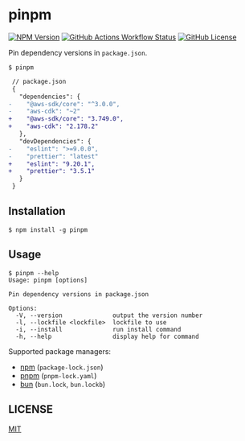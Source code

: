 # pinpm

[![NPM Version](https://img.shields.io/npm/v/pinpm)](https://www.npmjs.com/package/pinpm)
[![GitHub Actions Workflow Status](https://img.shields.io/github/actions/workflow/status/koki-develop/pinpm/release-please.yml)](https://github.com/koki-develop/pinpm/actions/workflows/release-please.yml)
[![GitHub License](https://img.shields.io/github/license/koki-develop/pinpm)](./LICENSE)

Pin dependency versions in `package.json`.

```console
$ pinpm
```

```diff
 // package.json
 {
   "dependencies": {
-    "@aws-sdk/core": "^3.0.0",
-    "aws-cdk": "~2"
+    "@aws-sdk/core": "3.749.0",
+    "aws-cdk": "2.178.2"
   },
   "devDependencies": {
-    "eslint": ">=9.0.0",
-    "prettier": "latest"
+    "eslint": "9.20.1",
+    "prettier": "3.5.1"
   }
 }
```

## Installation

```console
$ npm install -g pinpm
```

## Usage

```console
$ pinpm --help
Usage: pinpm [options]

Pin dependency versions in package.json

Options:
  -V, --version              output the version number
  -l, --lockfile <lockfile>  lockfile to use
  -i, --install              run install command
  -h, --help                 display help for command
```

Supported package managers:

- [npm](https://docs.npmjs.com/cli/commands/npm) (`package-lock.json`)
- [pnpm](https://pnpm.io) (`pnpm-lock.yaml`)
- [bun](https://bun.sh/package-manager) (`bun.lock`, `bun.lockb`)

## LICENSE

[MIT](./LICENSE)
